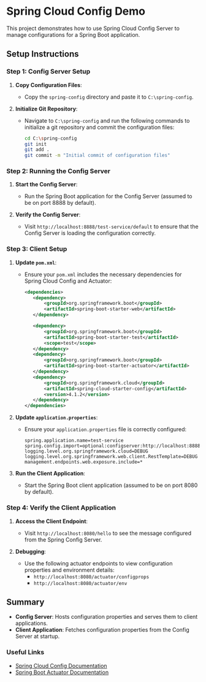 # Spring Cloud Config Demo

This project demonstrates how to use Spring Cloud Config Server to manage configurations for a Spring Boot application.

## Setup Instructions

### Step 1: Config Server Setup

1. **Copy Configuration Files**:

   - Copy the `spring-config` directory and paste it to `C:\spring-config`.

2. **Initialize Git Repository**:
   - Navigate to `C:\spring-config` and run the following commands to initialize a git repository and commit the configuration files:
     ```sh
     cd C:\spring-config
     git init
     git add .
     git commit -m "Initial commit of configuration files"
     ```

### Step 2: Running the Config Server

1. **Start the Config Server**:

   - Run the Spring Boot application for the Config Server (assumed to be on port 8888 by default).

2. **Verify the Config Server**:
   - Visit `http://localhost:8888/test-service/default` to ensure that the Config Server is loading the configuration correctly.

### Step 3: Client Setup

1. **Update `pom.xml`**:

   - Ensure your `pom.xml` includes the necessary dependencies for Spring Cloud Config and Actuator:

     ```xml
     <dependencies>
     	<dependency>
     		<groupId>org.springframework.boot</groupId>
     		<artifactId>spring-boot-starter-web</artifactId>
     	</dependency>

     	<dependency>
     		<groupId>org.springframework.boot</groupId>
     		<artifactId>spring-boot-starter-test</artifactId>
     		<scope>test</scope>
     	</dependency>
     	<dependency>
     		<groupId>org.springframework.boot</groupId>
     		<artifactId>spring-boot-starter-actuator</artifactId>
     	</dependency>
     	<dependency>
     		<groupId>org.springframework.cloud</groupId>
     		<artifactId>spring-cloud-starter-config</artifactId>
     		<version>4.1.2</version>
     	</dependency>
     </dependencies>
     ```

2. **Update `application.properties`**:

   - Ensure your `application.properties` file is correctly configured:
     ```properties
     spring.application.name=test-service
     spring.config.import=optional:configserver:http://localhost:8888
     logging.level.org.springframework.cloud=DEBUG
     logging.level.org.springframework.web.client.RestTemplate=DEBUG
     management.endpoints.web.exposure.include=*
     ```

3. **Run the Client Application**:
   - Start the Spring Boot client application (assumed to be on port 8080 by default).

### Step 4: Verify the Client Application

1. **Access the Client Endpoint**:

   - Visit `http://localhost:8080/hello` to see the message configured from the Spring Config Server.

2. **Debugging**:
   - Use the following actuator endpoints to view configuration properties and environment details:
     - `http://localhost:8080/actuator/configprops`
     - `http://localhost:8080/actuator/env`

## Summary

- **Config Server**: Hosts configuration properties and serves them to client applications.
- **Client Application**: Fetches configuration properties from the Config Server at startup.

### Useful Links

- [Spring Cloud Config Documentation](https://spring.io/projects/spring-cloud-config)
- [Spring Boot Actuator Documentation](https://docs.spring.io/spring-boot/docs/current/reference/html/actuator.html)

